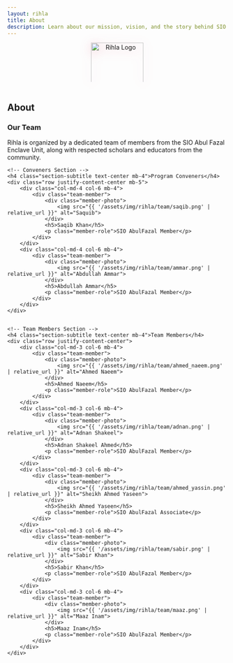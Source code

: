 ```yaml
---
layout: rihla
title: About
description: Learn about our mission, vision, and the story behind SIO AFE's annual Summer Islamic Camp for boys.
---
```


<div class="section-header">
    <div class="logo-container-large">
        <img src="{{ '/assets/img/rihla/rehlaa_logo.png' | relative_url }}" alt="Rihla Logo" class="center-logo">
    </div>
    <h2>About</h2>
</div>

<div class="rihla-card mt-5">
    <h3 class="mb-4">Our Team</h3>
    <div class="row">
        <div class="col-lg-12 mb-4">
            <p class="text-center">Rihla is organized by a dedicated team of members from the SIO Abul Fazal Enclave Unit, along with respected scholars and educators from the community.</p>
        </div>
    </div>
    
    <!-- Conveners Section -->
    <h4 class="section-subtitle text-center mb-4">Program Conveners</h4>
    <div class="row justify-content-center mb-5">
        <div class="col-md-4 col-6 mb-4">
            <div class="team-member">
                <div class="member-photo">
                    <img src="{{ '/assets/img/rihla/team/saqib.png' | relative_url }}" alt="Saquib">
                </div>
                <h5>Saqib Khan</h5>
                <p class="member-role">SIO AbulFazal Member</p>
            </div>
        </div>
        <div class="col-md-4 col-6 mb-4">
            <div class="team-member">
                <div class="member-photo">
                    <img src="{{ '/assets/img/rihla/team/ammar.png' | relative_url }}" alt="Abdullah Ammar">
                </div>
                <h5>Abdullah Ammar</h5>
                <p class="member-role">SIO AbulFazal Member</p>
            </div>
        </div>
    </div>
    
        
    <!-- Team Members Section -->
    <h4 class="section-subtitle text-center mb-4">Team Members</h4>
    <div class="row justify-content-center">
        <div class="col-md-3 col-6 mb-4">
            <div class="team-member">
                <div class="member-photo">
                    <img src="{{ '/assets/img/rihla/team/ahmed_naeem.png' | relative_url }}" alt="Ahmed Naeem">
                </div>
                <h5>Ahmed Naeem</h5>
                <p class="member-role">SIO AbulFazal Member</p>
            </div>
        </div>
        <div class="col-md-3 col-6 mb-4">
            <div class="team-member">
                <div class="member-photo">
                    <img src="{{ '/assets/img/rihla/team/adnan.png' | relative_url }}" alt="Adnan Shakeel">
                </div>
                <h5>Adnan Shakeel Ahmed</h5>
                <p class="member-role">SIO AbulFazal Member</p>
            </div>
        </div>
        <div class="col-md-3 col-6 mb-4">
            <div class="team-member">
                <div class="member-photo">
                    <img src="{{ '/assets/img/rihla/team/ahmed_yassin.png' | relative_url }}" alt="Sheikh Ahmed Yaseen">
                </div>
                <h5>Sheikh Ahmed Yaseen</h5>
                <p class="member-role">SIO AbulFazal Associate</p>
            </div>
        </div>
        <div class="col-md-3 col-6 mb-4">
            <div class="team-member">
                <div class="member-photo">
                    <img src="{{ '/assets/img/rihla/team/sabir.png' | relative_url }}" alt="Sabir Khan">
                </div>
                <h5>Sabir Khan</h5>
                <p class="member-role">SIO AbulFazal Member</p>
            </div>
        </div>
        <div class="col-md-3 col-6 mb-4">
            <div class="team-member">
                <div class="member-photo">
                    <img src="{{ '/assets/img/rihla/team/maaz.png' | relative_url }}" alt="Maaz Inam">
                </div>
                <h5>Maaz Inam</h5>
                <p class="member-role">SIO AbulFazal Member</p>
            </div>
        </div>
    </div>
    
   </div>


<style>
/* Mission Items */
.mission-item {
    text-align: center;
    padding: 1.5rem;
    height: 100%;
    transition: all 0.3s ease;
}

.mission-icon {
    font-size: 3rem;
    color: var(--rihla-primary);
    margin-bottom: 1.5rem;
}

.mission-item h4 {
    color: var(--rihla-secondary);
    font-size: 1.4rem;
    margin-bottom: 1rem;
}

.mission-item p {
    color: var(--rihla-dark);
    font-size: 1rem;
}

/* Approach Timeline */
.approach-timeline {
    position: relative;
    padding: 1rem 0;
}

.approach-item {
    display: flex;
    margin-bottom: 2.5rem;
    position: relative;
}

.approach-item:last-child {
    margin-bottom: 0;
}

.approach-icon {
    flex: 0 0 80px;
    height: 80px;
    background: var(--rihla-light);
    border-radius: 50%;
    display: flex;
    align-items: center;
    justify-content: center;
    margin-right: 1.5rem;
    color: var(--rihla-primary);
    font-size: 2rem;
    box-shadow: var(--shadow-soft);
    position: relative;
    z-index: 2;
}

.approach-content {
    flex: 1;
    padding-top: 0.5rem;
}

.approach-content h4 {
    color: var(--rihla-secondary);
    font-size: 1.4rem;
    margin-bottom: 0.7rem;
}

.approach-content p {
    color: var(--rihla-dark);
    font-size: 1rem;
}

/* Team Categories */
.team-category {
    text-align: center;
    padding: 1.5rem;
    height: 100%;
    background: var(--rihla-light);
    border-radius: var(--border-radius);
    transition: all 0.3s ease;
}

.team-category:hover {
    transform: translateY(-5px);
    box-shadow: var(--shadow-medium);
}

.team-icon {
    font-size: 2.5rem;
    color: var(--rihla-primary);
    margin-bottom: 1.2rem;
}

.team-category h4 {
    color: var(--rihla-secondary);
    font-size: 1.3rem;
    margin-bottom: 1rem;
}

.team-category p {
    color: var(--rihla-dark);
    font-size: 0.95rem;
}

/* Responsive Adjustments */
@media (max-width: 768px) {
    .approach-item {
        flex-direction: column;
        text-align: center;
    }
    
    .approach-icon {
        margin: 0 auto 1.5rem;
    }
    
    .mission-item, .team-category {
        padding: 1.2rem;
    }
    
    .mission-icon, .team-icon {
        font-size: 2.2rem;
        margin-bottom: 1rem;
    }
    
    .mission-item h4, .team-category h4, .approach-content h4 {
        font-size: 1.2rem;
    }
}

/* Center Logo Styling */
.logo-container-large {
    text-align: center;
    margin-bottom: 1.5rem;
}

.center-logo {
    width: 120px;
    height: auto;
    max-height: 90px; /* This ensures it doesn't get too tall */
    object-fit: contain; /* This ensures the logo maintains its aspect ratio */
    filter: drop-shadow(0 4px 12px rgba(229, 57, 94, 0.3));
    animation: gentle-pulse 3s ease-in-out infinite;
    transition: transform 0.5s ease;
    margin: 0 auto 1rem; /* Centers the logo and adds bottom margin */
}

.center-logo:hover {
    transform: scale(1.05);
}

@keyframes gentle-pulse {
    0%, 100% { 
        filter: drop-shadow(0 4px 12px rgba(229, 57, 94, 0.3));
        transform: scale(1);
    }
    50% { 
        filter: drop-shadow(0 6px 18px rgba(229, 57, 94, 0.5));
        transform: scale(1.03);
    }
}

@media (max-width: 480px) {
    .center-logo {
        width: 80px;
        max-height: 70px;
    }
}

/* Team Members */
.section-subtitle {
    color: var(--rihla-secondary);
    font-size: 1.5rem;
    position: relative;
    display: inline-block;
}

.section-subtitle:after {
    content: '';
    position: absolute;
    bottom: -10px;
    left: 50%;
    transform: translateX(-50%);
    width: 50px;
    height: 3px;
    background-color: var(--rihla-accent);
}

.team-member {
    text-align: center;
    transition: all 0.3s ease;
}

.team-member:hover {
    transform: translateY(-5px);
}

.member-photo {
    width: 150px;
    height: 150px;
    border-radius: 50%;
    overflow: hidden;
    margin: 0 auto 1rem;
    border: 5px solid var(--rihla-light);
    box-shadow: var(--shadow-soft);
    transition: all 0.3s ease;
}

.member-photo img {
    width: 100%;
    height: 100%;
    object-fit: cover;
    transition: transform 0.5s ease;
}

.team-member:hover .member-photo {
    border-color: var(--rihla-accent);
    box-shadow: var(--shadow-medium);
}

.team-member:hover .member-photo img {
    transform: scale(1.1);
}

.team-member h5 {
    color: var(--rihla-secondary);
    font-size: 1.2rem;
    margin-bottom: 0.3rem;
}

.member-role {
    color: var(--rihla-primary);
    font-size: 0.9rem;
    font-weight: 600;
}

@media (max-width: 768px) {
    .member-photo {
        width: 120px;
        height: 120px;
    }
    
    .team-member h5 {
        font-size: 1.1rem;
    }
    
    .member-role {
        font-size: 0.8rem;
    }
    
    .section-subtitle {
        font-size: 1.3rem;
    }
}

@media (max-width: 480px) {
    .member-photo {
        width: 100px;
        height: 100px;
        border-width: 3px;
    }
    
    .team-member h5 {
        font-size: 1rem;
    }
    
    .member-role {
        font-size: 0.75rem;
    }
}
</style> 